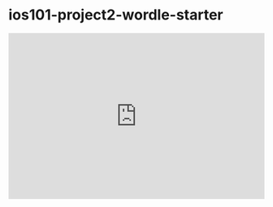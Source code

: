 # ios101-project2-wordle-starter



<div style="position: relative; padding-bottom: 64.86486486486486%; height: 0;"><iframe src="https://www.loom.com/embed/933215e4b3174a4e9257e50f2d5bc551?sid=4795f353-372a-4d10-a426-6bc7cc947498" frameborder="0" webkitallowfullscreen mozallowfullscreen allowfullscreen style="position: absolute; top: 0; left: 0; width: 100%; height: 100%;"></iframe></div>
